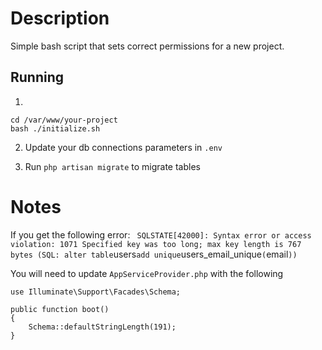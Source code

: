 # Description
Simple bash script that sets correct permissions for a new project.

Running
------------

1. 
```
cd /var/www/your-project
bash ./initialize.sh
```
2. Update your db connections parameters in `.env`

3. Run `php artisan migrate` to migrate tables

# Notes
If you get the following error:
`  SQLSTATE[42000]: Syntax error or access violation: 1071 Specified key was too long; max key length is 767 bytes (SQL: alter table `users` add unique `users_email_unique`(`email`))`

You will need to update `AppServiceProvider.php` with the following
```
use Illuminate\Support\Facades\Schema;

public function boot()
{
    Schema::defaultStringLength(191);
}
```
